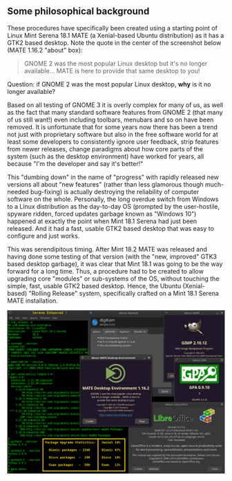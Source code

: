 ## Some philosophical background

These procedures have specifically been created using a starting point of Linux Mint Serena 18.1 MATE (a Xenial-based Ubuntu distribution) as it has a GTK2 based desktop. Note the quote in the center of the screenshot below (MATE 1.16.2 "about" box):

> GNOME 2 was the most popular Linux desktop but it's no longer available...
> MATE is here to provide that same desktop to you!

Question: if GNOME 2 was the most popular Linux desktop, **why** is it no longer available?

Based on all testing of GNOME 3 it is overly complex for many of us, as well as the fact that many standard software features from GNOME 2 (that many of us still want!) even including toolbars, menubars and so on have been removed.  It is unfortunate that for some years now there has been a trend not just with proprietary software but also in the free software world for at least some developers to consistently ignore user feedback, strip features from newer releases, change paradigms about how core parts of the system (such as the desktop environment) have worked for years, all because "I'm the developer and say it's better!"

This "dumbing down" in the name of "progress" with rapidly released new versions all about "new features" (rather than less glamorous though much-needed bug-fixing) is actually destroying the reliability of computer software on the whole. Personally, the long overdue switch from Windows to a Linux distribution as the day-to-day OS (prompted by the user-hostile, spyware ridden, forced updates garbage known as "Windows 10") happened at exactly the point when Mint 18.1 Serena had just been released. And it had a fast, usable GTK2 based desktop that was easy to configure and just works.

This was serendipitous timing. After Mint 18.2 MATE was released and having done some testing of that version (with the "new, improved" GTK3 based desktop garbage), it was clear that Mint 18.1 was going to be the way forward for a long time. Thus, a procedure had to be created to allow upgrading core "modules" or sub-systems of the OS, without touching the simple, fast, usable GTK2 based desktop. Hence, the Ubuntu (Xenial-based) "Rolling Release" system, specifically crafted on a Mint 18.1 Serena MATE installation.

![Serena Enhanced](images/Serena-Enhanced.png)